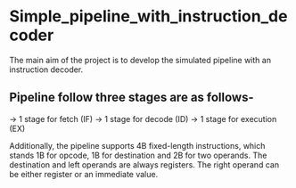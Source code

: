 # Simple_pipeline_with_instruction_decoder
The main aim of the project is to develop the simulated pipeline with an instruction decoder.

## Pipeline follow three stages are as follows-

-> 1 stage for fetch (IF)
-> 1 stage for decode (ID)
-> 1 stage for execution (EX)

Additionally, the pipeline supports 4B fixed-length instructions, which stands 1B for opcode, 1B for destination and 2B for two operands. The destination and left operands are  always registers. The right operand can be either register or an immediate value.
